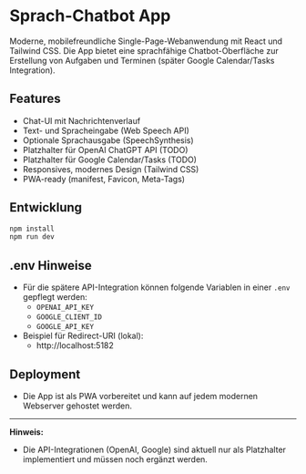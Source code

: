 # Sprach-Chatbot App

Moderne, mobilefreundliche Single-Page-Webanwendung mit React und Tailwind CSS. Die App bietet eine sprachfähige Chatbot-Oberfläche zur Erstellung von Aufgaben und Terminen (später Google Calendar/Tasks Integration).

## Features
- Chat-UI mit Nachrichtenverlauf
- Text- und Spracheingabe (Web Speech API)
- Optionale Sprachausgabe (SpeechSynthesis)
- Platzhalter für OpenAI ChatGPT API (TODO)
- Platzhalter für Google Calendar/Tasks (TODO)
- Responsives, modernes Design (Tailwind CSS)
- PWA-ready (manifest, Favicon, Meta-Tags)

## Entwicklung
```bash
npm install
npm run dev
```

## .env Hinweise
- Für die spätere API-Integration können folgende Variablen in einer `.env` gepflegt werden:
  - `OPENAI_API_KEY`
  - `GOOGLE_CLIENT_ID`
  - `GOOGLE_API_KEY`
- Beispiel für Redirect-URI (lokal):
  - http://localhost:5182

## Deployment
- Die App ist als PWA vorbereitet und kann auf jedem modernen Webserver gehostet werden.

---

**Hinweis:**
- Die API-Integrationen (OpenAI, Google) sind aktuell nur als Platzhalter implementiert und müssen noch ergänzt werden. 